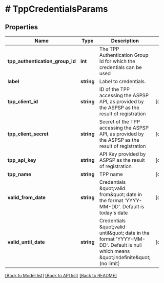 # # TppCredentialsParams

## Properties

Name | Type | Description | Notes
------------ | ------------- | ------------- | -------------
**tpp_authentication_group_id** | **int** | The TPP Authentication Group Id for which the credentials can be used |
**label** | **string** | Label to credentials. |
**tpp_client_id** | **string** | ID of the TPP accessing the ASPSP API, as provided by the ASPSP as the result of registration | [optional]
**tpp_client_secret** | **string** | Secret of the TPP accessing the ASPSP API, as provided by the ASPSP as the result of registration | [optional]
**tpp_api_key** | **string** | API Key provided by ASPSP as the result of registration | [optional]
**tpp_name** | **string** | TPP name | [optional]
**valid_from_date** | **string** | Credentials \&quot;valid from\&quot; date in the format &#39;YYYY-MM-DD&#39;. Default is today&#39;s date | [optional]
**valid_until_date** | **string** | Credentials \&quot;valid until\&quot; date in the format &#39;YYYY-MM-DD&#39;. Default is null which means \&quot;indefinite\&quot; (no limit) | [optional]

[[Back to Model list]](../../README.md#models) [[Back to API list]](../../README.md#endpoints) [[Back to README]](../../README.md)

